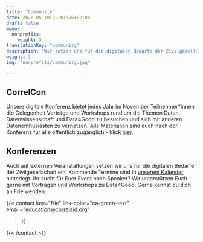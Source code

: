 ```yaml
---
title: "Community"
date: 2020-05-10T22:01:56+02:00
draft: false
menu:
  nonprofits:
    weight: 3
translationKey: "community"
description: "Wir setzen uns für die digitalen Bedarfe der Zivilgesellschaft ein und treten in den Dialog über den Wert und Nutzen von Daten und Datenanalysen für das Gemeinwohl."
weight: 3
img: "nonprofits/community.jpg"

---
```


## CorrelCon
Unsere digitale Konferenz  bietet jedes Jahr im November Teilnehmer*innen die Gelegenheit Vorträge und Workshops rund um die Themen Daten,  Datenwissenschaft und Data4Good zu besuchen und sich mit anderen Datenenthusiasten zu vernetzen. Alle Materialien sind auch nach der Konferenz für alle öffentlich zugänglich - klick [hier](https://docs.correlaid.org/correlcollection/correlcon).

## Konferenzen
Auch auf externen Veranstaltungen setzen wir uns für die digitalen Bedarfe der Zivilgesellschaft ein: Kommende Termine sind in [unserem Kalender](/events/) hinterlegt.
Ihr sucht für Euer Event noch Speaker?
Wir unterstützen Euch gerne mit Vorträgen und Workshops zu Data4Good. Gerne kannst du dich an Frie wenden.

{{< contact
    key="frie"
    link-color="ca-green-text"
    email="education@correlaid.org"
>}}

{{< /contact >}}